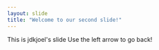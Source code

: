 ```yaml
---
layout: slide
title: "Welcome to our second slide!"
---
```

This is jdkjoel's slide
Use the left arrow to go back!
